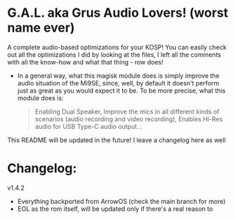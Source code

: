 # G.A.L. aka Grus Audio Lovers! (worst name ever)

A complete audio-based optimizations for your KOSP!
You can easily check out all the optimizations I did by looking at the files, I left all the comments with all the know-how and what that thing - row does!

- In a general way, what this magisk module does is simply improve the audio situation of the Mi9SE, since, well, by default it doesn't perform just as great as you would expect it to be. To be more precise, what this module does is:
	> Enabling Dual Speaker, 
	> Improve the mics in all different kinds of scenarios (audio recording and video recording), 
	> Enables Hi-Res audio for USB Type-C audio output...

This README will be updated in the future! I leave a changelog here as well

# Changelog:
v1.4.2
- Everything backported from ArrowOS (check the main branch for more)
- EOL as the rom itself, will be updated only if there's a real reason to
